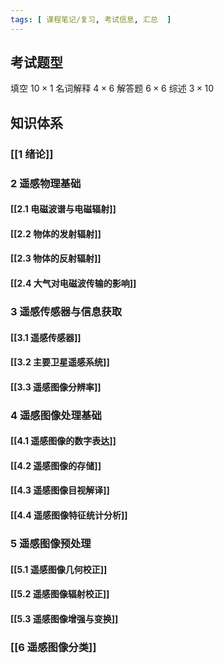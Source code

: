 ```yaml
---
tags: [ 课程笔记/复习, 考试信息, 汇总  ]
---
```

## 考试题型
填空 $10 \times 1$
名词解释 $4 \times 6$
解答题 $6 \times 6$
综述 $3 \times 10$

## 知识体系
### [[1 绪论]]
### 2 遥感物理基础
#### [[2.1 电磁波谱与电磁辐射]]
#### [[2.2 物体的发射辐射]]
#### [[2.3 物体的反射辐射]]
#### [[2.4 大气对电磁波传输的影响]]
### 3 遥感传感器与信息获取
#### [[3.1 遥感传感器]]
#### [[3.2 主要卫星遥感系统]]
#### [[3.3 遥感图像分辨率]]
### 4 遥感图像处理基础
#### [[4.1 遥感图像的数字表达]]
#### [[4.2 遥感图像的存储]]
#### [[4.3 遥感图像目视解译]]
#### [[4.4 遥感图像特征统计分析]]
### 5 遥感图像预处理
#### [[5.1 遥感图像几何校正]]
#### [[5.2 遥感图像辐射校正]]
#### [[5.3 遥感图像增强与变换]]
### [[6 遥感图像分类]]
